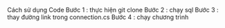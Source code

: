 Cách sử dụng Code
Bước 1 : thực hiện git clone 
Bước 2 : chạy sql
Bước 3 : thay đường link trong connection.cs
Bước 4 : chạy chương trình 
